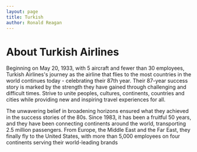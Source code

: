 ```yaml
---
layout: page
title: Turkish
author: Ronald Reagan
---
```


# About Turkish Airlines

Beginning on May 20, 1933, with 5 aircraft and fewer than 30 employees, Turkish Airlines's journey as the airline that flies to the most countries in the world continues today - celebrating their 87th year. Their 87-year success story is marked by the strength they have gained through challenging and difficult times. Strive to unite peoples, cultures, continents, countries and cities while providing new and inspiring travel experiences for all.

The unwavering belief in broadening horizons ensured what they achieved in the success stories of the 80s. Since 1983, it has been a fruitful 50 years, and they have been connecting continents around the world, transporting 2.5 million passengers. From Europe, the Middle East and the Far East, they finally fly to the United States, with more than 5,000 employees on four continents serving their world-leading brands
